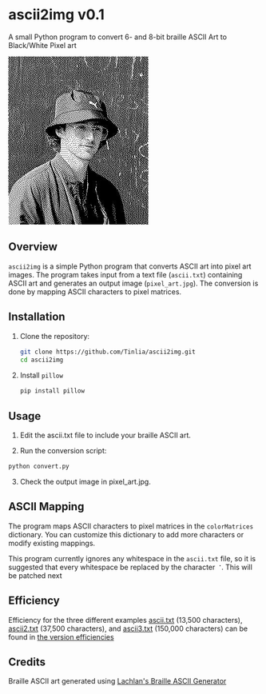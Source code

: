 # ascii2img v0.1
A small Python program to convert 6- and 8-bit braille ASCII Art to Black/White Pixel art


![Pixel Art](pixel_art.jpg) 

## Overview

`ascii2img` is a simple Python program that converts ASCII art into pixel art images. The program takes input from a text file (`ascii.txt`) containing ASCII art and generates an output image (`pixel_art.jpg`). The conversion is done by mapping ASCII characters to pixel matrices.

## Installation

1. Clone the repository:

   ```bash
   git clone https://github.com/Tinlia/ascii2img.git
   cd ascii2img
   ```
2. Install `pillow`
   ```bash
   pip install pillow
   ```

## Usage

1. Edit the ascii.txt file to include your braille ASCII art.

2. Run the conversion script:

```bash
python convert.py
```

3. Check the output image in pixel_art.jpg.

## ASCII Mapping
The program maps ASCII characters to pixel matrices in the `colorMatrices` dictionary. You can customize this dictionary to add more characters or modify existing mappings.

This program currently ignores any whitespace in the `ascii.txt` file, so it is suggested that every whitespace be replaced by the character `⠈`. This will be patched next

## Efficiency
Efficiency for the three different examples [ascii.txt](./ascii.txt) (13,500 characters), [ascii2.txt](./ascii2.txt) (37,500 characters), and [ascii3.txt](./ascii3.txt) (150,000 characters) can be found in [the version efficiencies](./versionefficiencies.txt)

## Credits
Braille ASCII art generated using [Lachlan's Braille ASCII Generator](https://lachlanarthur.github.io/Braille-ASCII-Art/)

